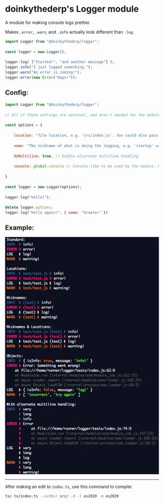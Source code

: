 # doinkythederp's Logger module

A module for making console logs prettier.

Makes `.error`, `.warn`, and `.info` actually look different than `.log`.

```js
import Logger from "@doinkythederp/logger";

const logger = new Logger();

logger.log( ["Started!", "and another message"] );
logger.info("I just logged something.");
logger.warn("An error is coming!");
logger.error(new Error("Oops!"));
```

## Config:

```js
import Logger from "@doinkythederp/logger";

// All of these settings are optional, and aren't needed for the module to work properly.

const options = {

	location: "file location, e.g. 'src/index.js'. You could also pass in __filename which will be automatically trimmed",

	name: "The nickname of what is doing the logging, e.g. 'startup' or 'Error Handling'",

	doMultiline: true, // Enable alternate multiline handling

	console: global.console // Console-like to be used by the module. Must have error, log, warn, and info methods.

}

const logger = new Logger(options);

logger.log("hello!");

delete logger.options;
logger.log("hello again!", { name: "Greeter" })
```

## Example:
![Example](./images/example.png)

___
After making an edit to `index.ts`, use this command to compile: 
```bash
tsc ts/index.ts --outDir src/ -d -t es2020 -m es2020
```